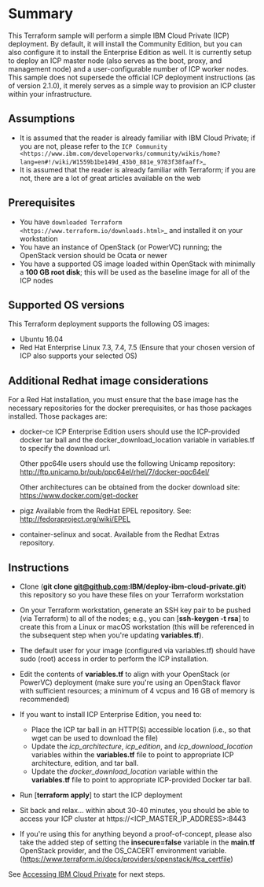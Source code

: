 Summary
=======

This Terraform sample will perform a simple IBM Cloud Private (ICP) deployment.
By default, it will install the Community Edition, but you can also configure
it to install the Enterprise Edition as well. It is currently setup to deploy
an ICP master node (also serves as the boot, proxy, and management node) and a
user-configurable number of ICP worker nodes. This sample does not supersede
the official ICP deployment instructions (as of version 2.1.0), it merely serves
as a simple way to provision an ICP cluster within your infrastructure.

Assumptions
-----------
* It is assumed that the reader is already familiar with IBM Cloud Private;
  if you are not, please refer to the `ICP Community
  <https://www.ibm.com/developerworks/community/wikis/home?lang=en#!/wiki/W1559b1be149d_43b0_881e_9783f38faaff>`_
* It is assumed that the reader is already familiar with Terraform; if you
  are not, there are a lot of great articles available on the web

Prerequisites
-------------
* You have `downloaded Terraform
  <https://www.terraform.io/downloads.html>`_ and installed it on your workstation
* You have an instance of OpenStack (or PowerVC) running; the OpenStack version
  should be Ocata or newer
* You have a supported OS image loaded within OpenStack with minimally a
  **100 GB root disk**; this will be used as the baseline image for all of the
  ICP nodes

Supported OS versions
---------------------
This Terraform deployment supports the following OS images:
* Ubuntu 16.04
* Red Hat Enterprise Linux 7.3, 7.4, 7.5
  (Ensure that your chosen version of ICP also supports your selected OS)

Additional Redhat image considerations
------------------------------------

For a Red Hat installation, you must ensure that the base image has 
the necessary repositories for the docker prerequisites, or has those 
packages installed. Those packages are:

* docker-ce
  ICP Enterprise Edition users should use the ICP-provided docker tar ball and
  the docker_download_location variable in variables.tf to specify the download url.

  Other ppc64le users should use the following Unicamp repository:
  http://ftp.unicamp.br/pub/ppc64el/rhel/7/docker-ppc64el/

  Other architectures can be obtained from the docker download site: 
  https://www.docker.com/get-docker

* pigz
  Available from the RedHat EPEL repository. See:
  http://fedoraproject.org/wiki/EPEL

* container-selinux and socat.
  Available from the Redhat Extras repository.

Instructions
------------
* Clone (**git clone git@github.com:IBM/deploy-ibm-cloud-private.git**)
  this repository so you have these files on your Terraform workstation
* On your Terraform workstation, generate an SSH key pair to be pushed (via
  Terraform) to all of the nodes; e.g., you can [**ssh-keygen -t rsa**] to
  create this from a Linux or macOS workstation (this will be referenced in
  the subsequent step when you're updating **variables.tf**).
* The default user for your image (configured via variables.tf) should have 
  sudo (root) access in order to perform the ICP installation.
* Edit the contents of **variables.tf** to align with your OpenStack
  (or PowerVC) deployment (make sure you're using an OpenStack flavor with
  sufficient resources; a minimum of 4 vcpus and 16 GB of memory is recommended)
* If you want to install ICP Enterprise Edition, you need to:

  * Place the ICP tar ball in an HTTP(S) accessible location (i.e., so that
    wget can be used to download the file)
  * Update the *icp_architecture*, *icp_edition*, and *icp_download_location*
    variables within the **variables.tf** file to point to appropriate ICP
    architecture, edition, and tar ball.
  * Update the *docker_download_location* variable within the **variables.tf** 
    file to point to appropriate ICP-provided Docker tar ball.
* Run [**terraform apply**] to start the ICP deployment
* Sit back and relax... within about 30-40 minutes, you should be able to
  access your ICP cluster at https://<ICP_MASTER_IP_ADDRESS>:8443
* If you're using this for anything beyond a proof-of-concept, please also take
  the added step of setting the **insecure=false** variable in the **main.tf**
  OpenStack provider, and the OS_CACERT environment variable.
  (https://www.terraform.io/docs/providers/openstack/#ca_certfile)

See [Accessing IBM Cloud Private](/README.md#accessing-ibm-cloud-private) for next steps.
